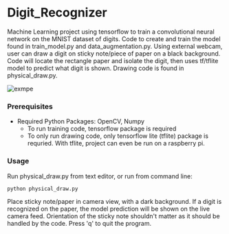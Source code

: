 # Digit_Recognizer
Machine Learning project using tensorflow to train a convolutional neural network on the MNIST dataset of digits. Code to create and train the model found in train_model.py and data_augmentation.py.
Using external webcam, user can draw a digit on sticky note/piece of paper on a black background. Code will locate the rectangle paper and isolate the digit, then uses tf/tflite model to predict what digit is shown. Drawing code is found in physical_draw.py.

![exmpe](https://github.com/dylanj1383/Digit_Recognizer/assets/109835004/7554589d-0730-4ec1-ba69-06b35bf710fd)

### Prerequisites
- Required Python Packages: OpenCV, Numpy
  - To run training code, tensorflow package is required
  - To only run drawing code, only tensorflow lite (tflite) package is requried. With tflite, project can even be run on a raspberry pi. 
 
### Usage
Run physical_draw.py from text editor, or run from command line:
```
python physical_draw.py
```
Place sticky note/paper in camera view, with a dark background. If a digit is recognized on the paper, the model prediction will be shown on the live camera feed.
Orientation of the sticky note shouldn't matter as it should be handled by the code. 
Press 'q' to quit the program. 
